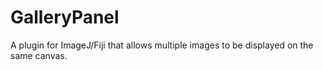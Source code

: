 # GalleryPanel
A plugin for ImageJ/Fiji that allows multiple images to be displayed on the same canvas.
